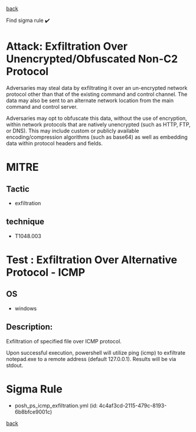 
[back](../index.md)

Find sigma rule :heavy_check_mark: 

# Attack: Exfiltration Over Unencrypted/Obfuscated Non-C2 Protocol 

Adversaries may steal data by exfiltrating it over an un-encrypted network protocol other than that of the existing command and control channel. The data may also be sent to an alternate network location from the main command and control server. 

Adversaries may opt to obfuscate this data, without the use of encryption, within network protocols that are natively unencrypted (such as HTTP, FTP, or DNS). This may include custom or publicly available encoding/compression algorithms (such as base64) as well as embedding data within protocol headers and fields. 

# MITRE
## Tactic
  - exfiltration


## technique
  - T1048.003


# Test : Exfiltration Over Alternative Protocol - ICMP
## OS
  - windows


## Description:
Exfiltration of specified file over ICMP protocol.

Upon successful execution, powershell will utilize ping (icmp) to exfiltrate notepad.exe to a remote address (default 127.0.0.1). Results will be via stdout.


# Sigma Rule
 - posh_ps_icmp_exfiltration.yml (id: 4c4af3cd-2115-479c-8193-6b8bfce9001c)



[back](../index.md)
